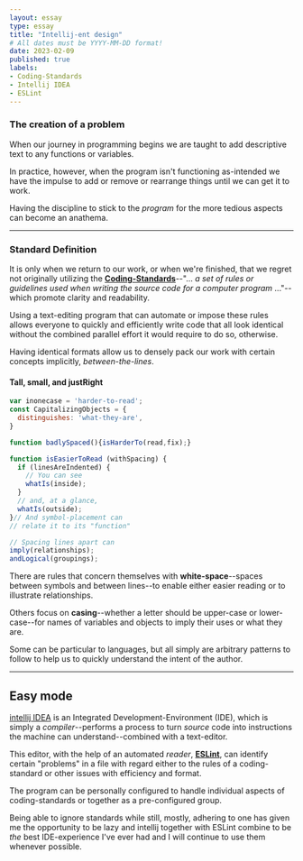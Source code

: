 ```yaml
---
layout: essay
type: essay
title: "Intellij-ent design"
# All dates must be YYYY-MM-DD format!
date: 2023-02-09
published: true
labels:
- Coding-Standards
- Intellij IDEA
- ESLint
---
```

### The creation of a problem

When our journey in programming begins we are taught to add descriptive text to any functions or variables.

In practice, however, when the program isn't functioning as-intended we have the impulse to add or remove or rearrange things until we can get it to work.

Having the discipline to stick to the *program* for the more tedious aspects can become an anathema.

---
### Standard Definition

It is only when we return to our work, or when we're finished, that we regret not originally utilizing the [**Coding-Standards**](https://en.wikipedia.org/wiki/Programming_style)--"... *a set of rules or guidelines used when writing the source code for a computer program* ..."--which promote clarity and readability.

Using a text-editing program that can automate or impose these rules allows everyone to quickly and efficiently write code that all look identical without the combined parallel effort it would require to do so, otherwise.

Having identical formats allow us to densely pack our work with certain concepts implicitly, *between-the-lines*.

#### Tall, small, and justRight

```js
var inonecase = 'harder-to-read';
const CapitalizingObjects = {
  distinguishes: 'what-they-are',
}

function badlySpaced(){isHarderTo(read,fix);}

function isEasierToRead (withSpacing) {
  if (linesAreIndented) {
    // You can see
    whatIs(inside);
  }
  // and, at a glance,
  whatIs(outside);
}// And symbol-placement can
// relate it to its "function"

// Spacing lines apart can
imply(relationships);
andLogical(groupings);
```

There are rules that concern themselves with **white-space**--spaces between symbols and between lines--to enable either easier reading or to illustrate relationships.

Others focus on **casing**--whether a letter should be upper-case or lower-case--for names of variables and objects to imply their uses or what they are.

Some can be particular to languages, but all simply are arbitrary patterns to follow to help us to quickly understand the intent of the author.

---
## Easy mode

[intellij IDEA](https://www.jetbrains.com/idea/) is an Integrated Development-Environment (IDE), which is simply a *compiler*--performs a process to turn *source* code into instructions the machine can understand--combined with a text-editor.

This editor, with the help of an automated *reader*, [**ESLint**](https://eslint.org/), can identify certain "problems" in a file with regard either to the rules of a coding-standard or other issues with efficiency and format.

The program can be personally configured to handle individual aspects of coding-standards or together as a pre-configured group.

Being able to ignore standards while still, mostly, adhering to one has given me the opportunity to be lazy and intellij together with ESLint combine to be *the* best IDE-experience I've ever had and I will continue to use them whenever possible.
